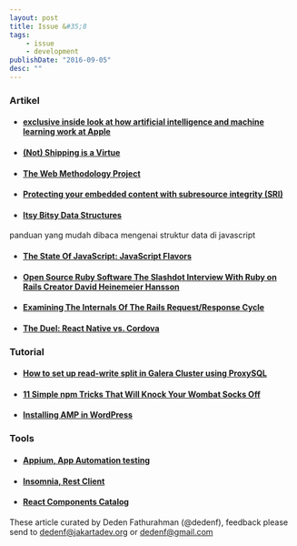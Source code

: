 ```yaml
---
layout: post
title: Issue &#35;8
tags:
    - issue
    - development
publishDate: "2016-09-05"
desc: ""
---
```



### Artikel 

- #### [exclusive inside look at how artificial intelligence and machine learning work at Apple](https://backchannel.com/an-exclusive-look-at-how-ai-and-machine-learning-work-at-apple-8dbfb131932b#.y1b0uzjky)

- #### [(Not) Shipping is a Virtue](https://m.signalvnoise.com/not-shipping-is-a-virtue-b880badb623c#.k1hllcn84)

- #### [The Web Methodology Project](http://webmethodologyproject.com/guide/)

- #### [Protecting your embedded content with subresource integrity (SRI)](https://www.troyhunt.com/protecting-your-embedded-content-with-subresource-integrity-sri/)

- #### [Itsy Bitsy Data Structures](https://github.com/thejameskyle/itsy-bitsy-data-structures)
panduan yang mudah dibaca mengenai struktur data di javascript

- #### [The State Of JavaScript: JavaScript Flavors](https://medium.com/@sachagreif/the-state-of-javascript-javascript-flavors-1e02b0bfefb6#.swwtqmgwz)

- #### [Open Source Ruby Software The Slashdot Interview With Ruby on Rails Creator David Heinemeier Hansson](https://interviews.slashdot.org/story/16/08/30/1759216/the-slashdot-interview-with-ruby-on-rails-creator-david-heinemeier-hansson)

- #### [Examining The Internals Of The Rails Request/Response Cycle](http://www.rubypigeon.com/posts/examining-internals-of-rails-request-response-cycle/)

- #### [The Duel: React Native vs. Cordova](https://www.toptal.com/mobile/comparing-react-native-to-cordova)

### Tutorial

- #### [How to set up read-write split in Galera Cluster using ProxySQL](http://severalnines.com/blog/how-set-read-write-split-galera-cluster-using-proxysql)

- #### [11 Simple npm Tricks That Will Knock Your Wombat Socks Off](https://nodesource.com/blog/eleven-npm-tricks-that-will-knock-your-wombat-socks-off/)

- #### [Installing AMP in WordPress](http://code.tutsplus.com/tutorials/installing-amp-in-wordpress--cms-26272)

### Tools

- #### [Appium, App Automation testing](http://appium.io/)

- #### [Insomnia, Rest Client](https://insomnia.rest/)

- #### [React Components Catalog](https://github.com/brillout/awesome-react-components)


These article curated by Deden Fathurahman (@dedenf), feedback please send to dedenf@jakartadev.org or dedenf@gmail.com 
